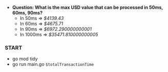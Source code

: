 - **Question: What is the max USD value that can be processed in 50ms, 60ms, 90ms?**
  - In 50ms => _$4139.43_
  - In 60ms => _$4675.71_
  - In 90ms => _$6972.290000000001_
  - In 1000ms => _$35471.810000000005_

### START

- go mod tidy
- go run main.go `$totalTransactionTime`
